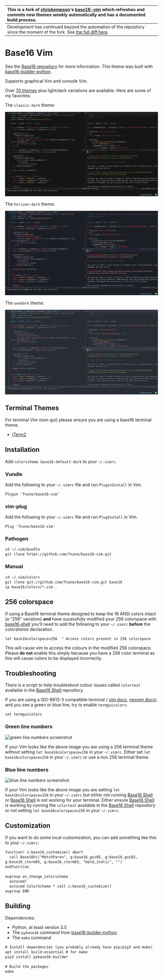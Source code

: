 | This is a fork of [chriskempson](https://github.com/chriskempson)'s [base16-vim](https://github.com/chriskempson/base16-vim) which refreshes and commits new themes weekly automatically and has a documented build process. |
| :-- |
| Development has continued beyond the automation of the repository since the moment of the fork. See [the full diff here](https://github.com/fnune/base16-vim/compare/c8a7da6...HEAD). |

# Base16 Vim
See the [Base16 repository](https://github.com/chriskempson/base16) for more information.
This theme was built with [base16-builder-python](https://github.com/InspectorMustache/base16-builder-python).

Supports graphical Vim and console Vim.

Over [70 themes](https://github.com/chriskempson/base16-schemes-source/blob/master/list.yaml) plus light/dark variations are available. Here are some of my favorites:

The `classic-dark` theme:

![base16-vim classic-dark](/screenshots/base16-vim-screenshot-classic-dark.png)

The `horizon-dark` theme:

![base16-vim horizon-dark](/screenshots/base16-vim-screenshot-horizon-dark.png)

The `onedark` theme:

![base16-vim onedark](/screenshots/base16-vim-screenshot-onedark.png)

## Terminal Themes
For terminal Vim (non-gui) please ensure you are using a base16 terminal theme.

* [iTerm2](https://github.com/chriskempson/base16-iterm2)

## Installation

Add `colorscheme base16-default-dark` to your `~/.vimrc`.

### Vundle
Add the following to your `~/.vimrc` file and run `PluginInstall` in Vim.

    Plugin 'fnune/base16-vim'

### vim-plug
Add the following to your `~/.vimrc` file and run `PlugInstall` in Vim.

    Plug 'fnune/base16-vim'

### Pathogen

    cd ~/.vim/bundle
    git clone https://github.com/fnune/base16-vim.git

### Manual

    cd ~/.vim/colors
    git clone git://github.com/fnune/base16-vim.git base16
    cp base16/colors/*.vim .

## 256 colorspace
If using a Base16 terminal theme designed to keep the 16 ANSI colors intact (a "256" variation) **and** have sucessfully modified your 256 colorspace with [base16-shell](https://github.com/chriskempson/base16-shell) you'll need to add the following to your `~/.vimrc` **before** the colorsheme declaration.

    let base16colorspace=256  " Access colors present in 256 colorspace

This will cause vim to access the colours in the modified 256 colorspace. Please **do not** enable this simply because you have a 256 color terminal as this will cause colors to be displayed incorrectly.

## Troubleshooting
There is a script to help troubleshoot colour issues called `colortest` available in the [Base16 Shell](https://github.com/fnune/base16-shell) repository.

If you are using a ISO-8613-3 compatible terminal (
[vim docs](https://github.com/vim/vim/blob/23c1b2b018c8121ca5fcc247e37966428bf8ca66/runtime/doc/options.txt#L7876),
[neovim docs](https://neovim.io/doc/user/options.html#'termguicolors')), and
you see a green or blue line, try to enable `termguicolors`:

```vim
set termguicolors
```

### Green line numbers
![green line numbers screenshot](https://raw.github.com/chriskempson/base16-vim/master/without-base16colorspace-256-with-256-terminal-theme.png)

If your Vim looks like the above image you are using a 256 terminal theme without setting `let base16colorspace=256` in your `~/.vimrc`. Either set `let base16colorspace=256` in your `~/.vimrc` or use a non 256 terminal theme.

### Blue line numbers
![blue line numbers screenshot](https://raw.github.com/chriskempson/base16-vim/master/with-base16colorspace-256-without-base16-shell.png)

If your Vim looks like the above image you are setting `let base16colorspace=256` in your `~/.vimrc` but either not running [Base16 Shell](https://github.com/fnune/base16-shell) or [Base16 Shell](https://github.com/fnune/base16-shell) is not working for your terminal. Either ensure [Base16 Shell](https://github.com/fnune/base16-shell) is working by running the `colortest` available in the [Base16 Shell](https://github.com/fnune/base16-shell) repository or not setting `let base16colorspace=256` in your `~/.vimrc`.

## Customization
If you want to do some local customization, you can add something like this to your `~/.vimrc`:

```vim
function! s:base16_customize() abort
  call Base16hi("MatchParen", g:base16_gui05, g:base16_gui03, g:base16_cterm05, g:base16_cterm03, "bold,italic", "")
endfunction

augroup on_change_colorschema
  autocmd!
  autocmd ColorScheme * call s:base16_customize()
augroup END
```

## Building
Dependencies:

- Python, at least version 3.5
- The `pybase16` command from [base16-builder-python](https://github.com/InspectorMustache/base16-builder-python)
- The `make` command

```
# Install dependencies (you probably already have pip/pip3 and make)
apt install build-essential # for make
pip3 install pybase16-builder

# Build the packages
make
```
